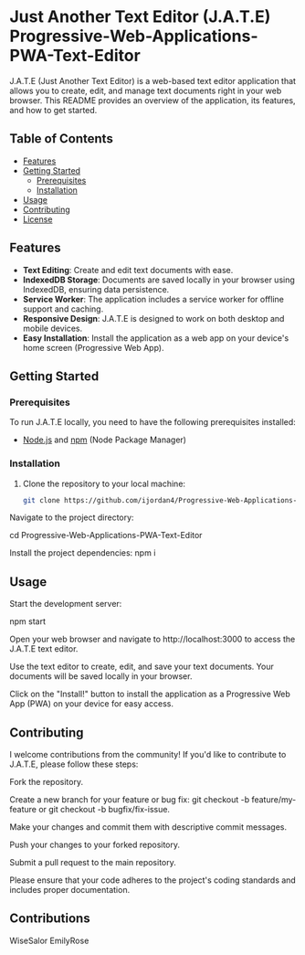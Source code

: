 # Just Another Text Editor (J.A.T.E) Progressive-Web-Applications-PWA-Text-Editor

J.A.T.E (Just Another Text Editor) is a web-based text editor application that allows you to create, edit, and manage text documents right in your web browser. This README provides an overview of the application, its features, and how to get started.

## Table of Contents

- [Features](#features)
- [Getting Started](#getting-started)
  - [Prerequisites](#prerequisites)
  - [Installation](#installation)
- [Usage](#usage)
- [Contributing](#contributing)
- [License](#license)

## Features

- **Text Editing**: Create and edit text documents with ease.
- **IndexedDB Storage**: Documents are saved locally in your browser using IndexedDB, ensuring data persistence.
- **Service Worker**: The application includes a service worker for offline support and caching.
- **Responsive Design**: J.A.T.E is designed to work on both desktop and mobile devices.
- **Easy Installation**: Install the application as a web app on your device's home screen (Progressive Web App).

## Getting Started

### Prerequisites

To run J.A.T.E locally, you need to have the following prerequisites installed:

- [Node.js](https://nodejs.org/) and [npm](https://www.npmjs.com/) (Node Package Manager)

### Installation

1. Clone the repository to your local machine:

   ```bash
   git clone https://github.com/ijordan4/Progressive-Web-Applications-PWA-Text-Editor.git

Navigate to the project directory:

cd Progressive-Web-Applications-PWA-Text-Editor

Install the project dependencies:
npm i

## Usage

Start the development server:

npm start

Open your web browser and navigate to http://localhost:3000 to access the J.A.T.E text editor.

Use the text editor to create, edit, and save your text documents. Your documents will be saved locally in your browser.

Click on the "Install!" button to install the application as a Progressive Web App (PWA) on your device for easy access.

## Contributing

I welcome contributions from the community! If you'd like to contribute to J.A.T.E, please follow these steps:

Fork the repository.

Create a new branch for your feature or bug fix: git checkout -b feature/my-feature or git checkout -b bugfix/fix-issue.

Make your changes and commit them with descriptive commit messages.

Push your changes to your forked repository.

Submit a pull request to the main repository.

Please ensure that your code adheres to the project's coding standards and includes proper documentation.

## Contributions
WiseSalor
EmilyRose


